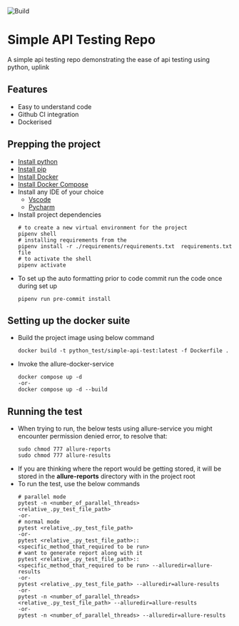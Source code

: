![Build](https://github.com/suneel944/simple-api-test/actions/workflows/tests.yml/badge.svg)

# Simple API Testing Repo
A simple api testing repo demonstrating the ease of api testing using python, uplink

## Features
- Easy to understand code
- Github CI integration
- Dockerised

## Prepping the project
- [Install python](https://www.python.org/downloads/)
- [Install pip](https://pip.pypa.io/en/stable/installation/)
- [Install Docker](https://docs.docker.com/engine/install/)
- [Install Docker Compose](https://docs.docker.com.zh.xy2401.com/v17.12/compose/install/)
- Install any IDE of your choice
    - [Vscode](https://code.visualstudio.com/)
    - [Pycharm](https://www.jetbrains.com/pycharm/)
- Install project dependencies
    ```
    # to create a new virtual environment for the project
    pipenv shell
    # installing requirements from the 
    pipenv install -r ./requirements/requirements.txt  requirements.txt file
    # to activate the shell
    pipenv activate
    ```
- To set up the auto formatting prior to code commit run the code once during set up
    ```
    pipenv run pre-commit install
    ```

## Setting up the docker suite
- Build the project image using below command
    ```
    docker build -t python_test/simple-api-test:latest -f Dockerfile .
    ```
- Invoke the allure-docker-service
    ```
    docker compose up -d
    -or-
    docker compose up -d --build
    ```
## Running the test
- When trying to run, the below tests using allure-service you might encounter permission denied error, to resolve that:
    ```
    sudo chmod 777 allure-reports
    sudo chmod 777 allure-results
    ```
- If you are thinking where the report would be getting stored, it will be stored in the **allure-reports** directory with in the project root
- To run the test, use the below commands
    ```
    # parallel mode
    pytest -n <number_of_parallel_threads> <relative_.py_test_file_path>
    -or-
    # normal mode
    pytest <relative_.py_test_file_path>
    -or-
    pytest <relative_.py_test_file_path>::<specific_method_that_required to be run>
    # want to generate report along with it
    pytest <relative_.py_test_file_path>::<specific_method_that_required to be run> --alluredir=allure-results
    -or-
    pytest <relative_.py_test_file_path> --alluredir=allure-results
    -or-
    pytest -n <number_of_parallel_threads> <relative_.py_test_file_path> --alluredir=allure-results
    -or- 
    pytest -n <number_of_parallel_threads> --alluredir=allure-results
    ```
